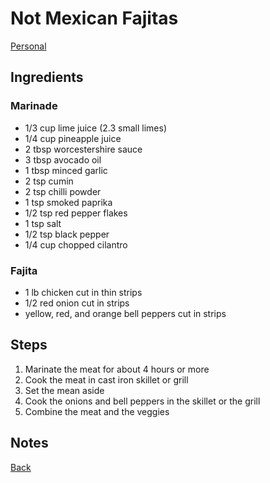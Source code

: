 # Not Mexican Fajitas
[Personal](../../readme.md)

## Ingredients

### Marinade

- 1/3 cup lime juice (2.3 small limes)
- 1/4 cup pineapple juice
- 2 tbsp worcestershire sauce
- 3 tbsp avocado oil
- 1 tbsp minced garlic
- 2 tsp cumin
- 2 tsp chilli powder
- 1 tsp smoked paprika
- 1/2 tsp red pepper flakes
- 1 tsp salt
- 1/2 tsp black pepper
- 1/4 cup chopped cilantro

### Fajita
- 1 lb chicken cut in thin strips
- 1/2 red onion cut in strips
- yellow, red, and orange bell peppers cut in strips

## Steps

1. Marinate the meat for about 4 hours or more
2. Cook the meat in cast iron skillet or grill
3. Set the mean aside
4. Cook the onions and bell peppers in the skillet or the grill
5. Combine the meat and the veggies

## Notes

[Back](../readme.md)